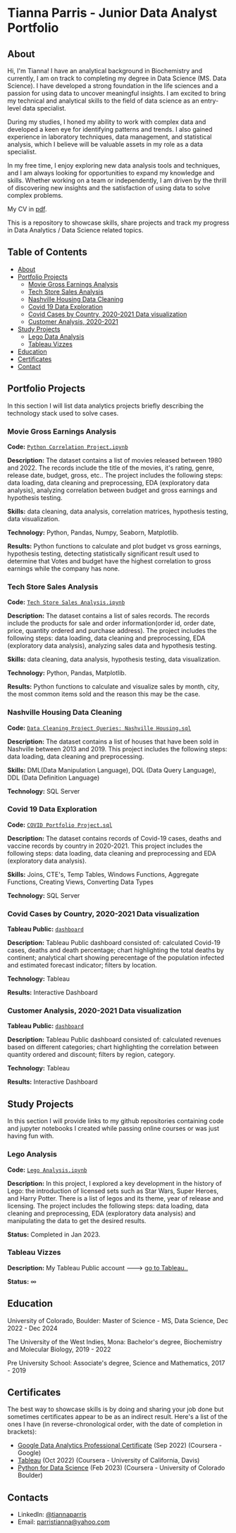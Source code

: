 # Tianna Parris - Junior Data Analyst Portfolio
## About
Hi, I'm Tianna! I have an analytical background in Biochemistry and currently, I am on track to completing my degree in Data Science (MS. Data Science). I have developed a strong foundation in the life sciences and a passion for using data to uncover meaningful insights. I am excited to bring my technical and analytical skills to the field of data science as an entry-level data specialist. 

During my studies, I honed my ability to work with complex data and developed a keen eye for identifying patterns and trends. I also gained experience in laboratory techniques, data management, and statistical analysis, which I believe will be valuable assets in my role as a data specialist.

In my free time, I enjoy exploring new data analysis tools and techniques, and I am always looking for opportunities to expand my knowledge and skills. Whether working on a team or independently, I am driven by the thrill of discovering new insights and the satisfaction of using data to solve complex problems.

My CV in [pdf](https://github.com/tiannaparris/Data-Analysis-Portfolio/blob/main/Tianna%20Parris%20CV.pdf).

This is a repository to showcase skills, share projects and track my progress in Data Analytics / Data Science related topics.

## Table of Contents
- [About](https://github.com/tiannaparris/Data-Analysis-Portfolio/blob/main/README.md#about)
- [Portfolio Projects](https://github.com/tiannaparris/Data-Analysis-Portfolio/blob/main/README.md#portfolio-projects)
  - [Movie Gross Earnings Analysis](https://github.com/tiannaparris/Data-Analysis-Portfolio/blob/main/README.md#movie-gross-earnings-analysis)
  - [Tech Store Sales Analysis](https://github.com/tiannaparris/Data-Analysis-Portfolio/blob/main/README.md#tech-store-sales-analysis)
  - [Nashville Housing Data Cleaning](https://github.com/tiannaparris/Data-Analysis-Portfolio/blob/main/README.md#nashville-housing-data-cleaning)
  - [Covid 19 Data Exploration](https://github.com/tiannaparris/Data-Analysis-Portfolio/blob/main/README.md#covid-19-data-exploration)
  - [Covid Cases by Country, 2020-2021 Data visualization](https://github.com/tiannaparris/Data-Analysis-Portfolio/blob/main/README.md#covid-cases-by-country-2020-2021-data-visualization)
  - [Customer Analysis, 2020-2021](https://github.com/tiannaparris/Data-Analysis-Portfolio/blob/main/README.md#customer-analysis-2020-2021-data-visualization)
- [Study Projects](https://github.com/tiannaparris/Data-Analysis-Portfolio/blob/main/README.md#study-projects)
  - [Lego Data Analysis](https://github.com/tiannaparris/PortfolioProjects/blob/main/Lego%20Analysis.ipynb)
  - [Tableau Vizzes](https://github.com/tiannaparris/Data-Analysis-Portfolio/blob/main/README.md#tableau-vizzes)
- [Education](https://github.com/tiannaparris/Data-Analysis-Portfolio/blob/main/README.md#education)  
- [Certificates](https://github.com/tiannaparris/Data-Analysis-Portfolio/blob/main/README.md#certificates)
- [Contact](https://github.com/tiannaparris/Data-Analysis-Portfolio/blob/main/README.md#contacts)
## Portfolio Projects
In this section I will list data analytics projects briefly describing the technology stack used to solve cases.

### Movie Gross Earnings Analysis
**Code:** [`Python Correlation Project.ipynb`](https://github.com/tiannaparris/PortfolioProjects/blob/main/Python%20Correlation%20Project.ipynb)

**Description:** The dataset contains a list of movies released between 1980 and 2022.  The records include the title of the movies, it's rating, genre, release date, budget, gross, etc.. The project includes the following steps: data loading, data cleaning and preprocessing, EDA (exploratory data analysis), analyzing correlation between budget and gross earnings and hypothesis testing.

**Skills:** data cleaning, data analysis, correlation matrices, hypothesis testing, data visualization.

**Technology:** Python, Pandas, Numpy, Seaborn, Matplotlib.

**Results:** Python functions to calculate and plot budget vs gross earnings, hypothesis testing, detecting statistically significant result used to determine that Votes and budget have the highest correlation to gross earnings while the company has none.

### Tech Store Sales Analysis
**Code:** [`Tech Store Sales Analysis.ipynb`](https://github.com/tiannaparris/PortfolioProjects/blob/main/Tech%20Store%20Sales%20Analysis.ipynb)

**Description:** The dataset contains a list of sales records.  The records include the products for sale and order information(order id, order date, price, quantity ordered and purchase address). The project includes the following steps: data loading, data cleaning and preprocessing, EDA (exploratory data analysis), analyzing sales data and hypothesis testing.

**Skills:** data cleaning, data analysis, hypothesis testing, data visualization.

**Technology:** Python, Pandas, Matplotlib.

**Results:** Python functions to calculate and visualize sales by month, city, the most common items sold and the reason this may be the case. 



### Nashville Housing Data Cleaning
**Code:** [`Data Cleaning Project Queries: Nashville Housing.sql`](https://github.com/tiannaparris/PortfolioProjects/blob/main/Data%20Cleaning%20Project%20Queries:%20Nashville%20Housing.sql)

**Description:** The dataset contains a list of houses that have been sold in Nashville between 2013 and 2019. This project includes the following steps: data loading, data cleaning and preprocessing.


**Skills:** DML(Data Manipulation Language), DQL (Data Query Language), DDL (Data Definition Language)

**Technology:** SQL Server


### Covid 19 Data Exploration
**Code:** [`COVID Portfolio Project.sql`](https://github.com/tiannaparris/PortfolioProjects/blob/main/COVID%20Portfolio%20Project.sql)

**Description:** The dataset contains records of Covid-19 cases, deaths and vaccine records by country in 2020-2021. This project includes the following steps: data loading, data cleaning and preprocessing and EDA (exploratory data analysis).

**Skills:** Joins, CTE's, Temp Tables, Windows Functions, Aggregate Functions, Creating Views, Converting Data Types

**Technology:** SQL Server


### Covid Cases by Country, 2020-2021 Data visualization
**Tableau Public:** [`dashboard`](https://public.tableau.com/app/profile/tianna.parris/viz/CovidCasesbyCountry2020-2021/Dashboard1)

**Description:** Tableau Public dashboard consisted of: calculated Covid-19 cases, deaths and death percentage; chart highlighting the total deaths by continent; analytical chart showing perecentage of the population infected and estimated forecast indicator; filters by location.

**Technology:** Tableau

**Results:** Interactive Dashboard 


### Customer Analysis, 2020-2021 Data visualization
**Tableau Public:** [`dashboard`](https://public.tableau.com/app/profile/tianna.parris/viz/CustomerAnalysis2020-2021_16752988459720/Dashboard2)

**Description:** Tableau Public dashboard consisted of: calculated revenues based on different categories; chart highlighting the correlation between quantity ordered and discount; filters by region, category.

**Technology:** Tableau

**Results:** Interactive Dashboard 


## Study Projects
In this section I will provide links to my github repositories containing code and jupyter notebooks I created while passing online courses or was just having fun with.

### Lego Analysis
**Code:** [`Lego Analysis.ipynb`](https://github.com/tiannaparris/PortfolioProjects/blob/main/Lego%20Analysis.ipynb)

**Description:**  In this project, I explored a key development in the history of Lego: the introduction of licensed sets such as Star Wars, Super Heroes, and Harry Potter. There is a list of legos and its theme, year of release and licensing. The project includes the following steps: data loading, data cleaning and preprocessing, EDA (exploratory data analysis) and manipulating the data to get the desired results.

**Status:** Completed in Jan 2023.

### Tableau Vizzes
**Description:** My Tableau Public account ---> [go to Tableau..](https://public.tableau.com/app/profile/tianna.parris)

**Status:** ∞


## Education
University of Colorado, Boulder: 
Master of Science - MS, Data Science,
Dec 2022 - Dec 2024

The University of the West Indies, Mona:
Bachelor's degree, Biochemistry and Molecular Biology,
2019 - 2022

Pre University School:
Associate's degree, Science and Mathematics,
2017 - 2019

## Certificates
The best way to showcase skills is by doing and sharing your job done but sometimes certificates appear to be as an indirect result. Here's a list of the ones I have (in reverse-chronological order, with the date of completion in brackets):
- [Google Data Analytics Professional Certificate](https://www.coursera.org/account/accomplishments/professional-cert/LRQ498UKBBSJ?utm_source=link&utm_medium=certificate&utm_content=cert_image&utm_campaign=sharing_cta&utm_product=prof) (Sep 2022) (Coursera - Google)
- [Tableau](https://www.coursera.org/account/accomplishments/verify/62LME4DV8CUV) (Oct 2022) (Coursera - University of California, Davis)
- [Python for Data Science](https://coursera.org/share/a16ecd3de61dd794199c452586cba90c) (Feb 2023) (Coursera - University of Colorado Boulder)

## Contacts
- LinkedIn: [@tiannaparris](https://www.linkedin.com/in/tianna-parris-9b6823176/)
- Email: parristianna@yahoo.com
